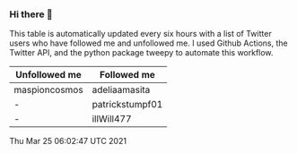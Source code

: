### Hi there 👋

This table is automatically updated every six hours with a list of Twitter users who have followed me and unfollowed me. I used Github Actions, the Twitter API, and the python package tweepy to automate this workflow.

| Unfollowed me |  Followed me |
| --- | --- |
|maspioncosmos|adeliaamasita|
|-|patrickstumpf01|
|-|illWill477|
Thu Mar 25 06:02:47 UTC 2021

